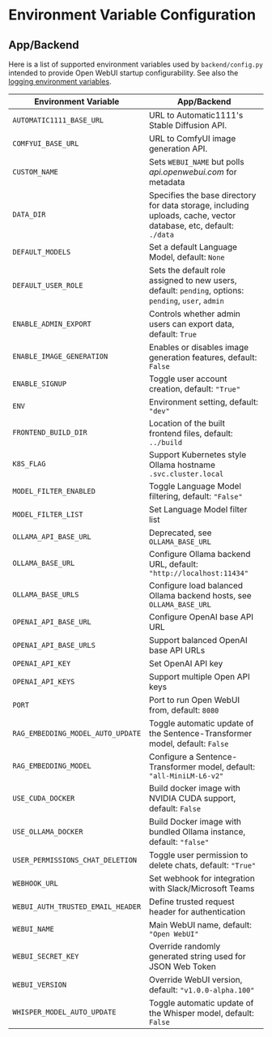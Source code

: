 # Environment Variable Configuration

## App/Backend

Here is a list of supported environment variables used by `backend/config.py` intended to provide Open WebUI startup configurability. See also the [logging environment variables](/getting-started/logging#appbackend).

| Environment Variable              | App/Backend                                                                                                      |
| --------------------------------- | ---------------------------------------------------------------------------------------------------------------- |
| `AUTOMATIC1111_BASE_URL`          | URL to Automatic1111's Stable Diffusion API.                                                                     |
| `COMFYUI_BASE_URL`                | URL to ComfyUI image generation API.                                                                             |
| `CUSTOM_NAME`                     | Sets `WEBUI_NAME` but polls _api.openwebui.com_ for metadata                                                     |
| `DATA_DIR`                        | Specifies the base directory for data storage, including uploads, cache, vector database, etc, default: `./data` |
| `DEFAULT_MODELS`                  | Set a default Language Model, default: `None`                                                                    |
| `DEFAULT_USER_ROLE`               | Sets the default role assigned to new users, default: `pending`, options: `pending`, `user`, `admin`             |
| `ENABLE_ADMIN_EXPORT`             | Controls whether admin users can export data, default: `True`                                                    |
| `ENABLE_IMAGE_GENERATION`         | Enables or disables image generation features, default: `False`                                                  |
| `ENABLE_SIGNUP`                   | Toggle user account creation, default: `"True"`                                                                  |
| `ENV`                             | Environment setting, default: `"dev"`                                                                            |
| `FRONTEND_BUILD_DIR`              | Location of the built frontend files, default: `../build`                                                        |
| `K8S_FLAG`                        | Support Kubernetes style Ollama hostname `.svc.cluster.local`                                                    |
| `MODEL_FILTER_ENABLED`            | Toggle Language Model filtering, default: `"False"`                                                              |
| `MODEL_FILTER_LIST`               | Set Language Model filter list                                                                                   |
| `OLLAMA_API_BASE_URL`             | Deprecated, see `OLLAMA_BASE_URL`                                                                                |
| `OLLAMA_BASE_URL`                 | Configure Ollama backend URL, default: `"http://localhost:11434"`                                                |
| `OLLAMA_BASE_URLS`                | Configure load balanced Ollama backend hosts, see `OLLAMA_BASE_URL`                                              |
| `OPENAI_API_BASE_URL`             | Configure OpenAI base API URL                                                                                    |
| `OPENAI_API_BASE_URLS`            | Support balanced OpenAI base API URLs                                                                            |
| `OPENAI_API_KEY`                  | Set OpenAI API key                                                                                               |
| `OPENAI_API_KEYS`                 | Support multiple Open API keys                                                                                   |
| `PORT`                            | Port to run Open WebUI from, default: `8080`                                                                     |
| `RAG_EMBEDDING_MODEL_AUTO_UPDATE` | Toggle automatic update of the Sentence-Transformer model, default: `False`                                      |
| `RAG_EMBEDDING_MODEL`             | Configure a Sentence-Transformer model, default: `"all-MiniLM-L6-v2"`                                            |
| `USE_CUDA_DOCKER`                 | Build docker image with NVIDIA CUDA support, default: `False`                                                    |
| `USE_OLLAMA_DOCKER`               | Build Docker image with bundled Ollama instance, default: `"false"`                                              |
| `USER_PERMISSIONS_CHAT_DELETION`  | Toggle user permission to delete chats, default: `"True"`                                                        |
| `WEBHOOK_URL`                     | Set webhook for integration with Slack/Microsoft Teams                                                           |
| `WEBUI_AUTH_TRUSTED_EMAIL_HEADER` | Define trusted request header for authentication                                                                 |
| `WEBUI_NAME`                      | Main WebUI name, default: `"Open WebUI"`                                                                         |
| `WEBUI_SECRET_KEY`                | Override randomly generated string used for JSON Web Token                                                       |
| `WEBUI_VERSION`                   | Override WebUI version, default: `"v1.0.0-alpha.100"`                                                            |
| `WHISPER_MODEL_AUTO_UPDATE`       | Toggle automatic update of the Whisper model, default: `False`                                                   |
